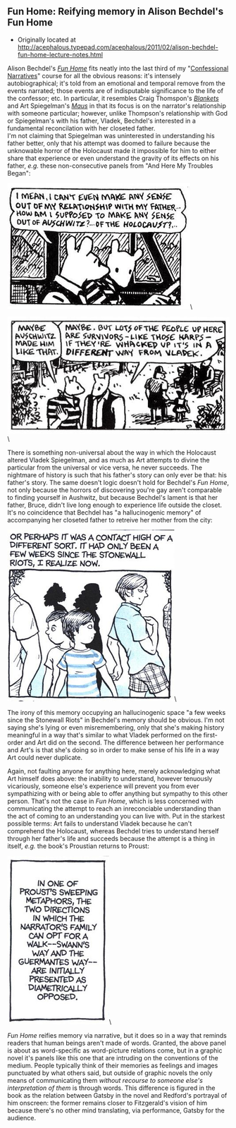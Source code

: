 ## Fun Home: Reifying memory in Alison Bechdel's Fun Home

 * Originally located at http://acephalous.typepad.com/acephalous/2011/02/alison-bechdel-fun-home-lecture-notes.html

Alison Bechdel's *[Fun Home](http://www.amazon.com/exec/obidos/ASIN/0618871713/diesekoschmar-20)* fits neatly into the last third of my "[Confessional Narratives](http://acephalous.typepad.com/acephalous/2011/01/confessional-narratives-syllabus.html)" course for all the obvious reasons: it's intensely autobiographical; it's told from an emotional and temporal remove from the events narrated; those events are of indisputable significance to the life of the confessor; etc.  In particular, it resembles Craig Thomspon's *[Blankets](http://www.amazon.com/exec/obidos/ASIN/1891830430/diesekoschmar-20)* and Art Spiegelman's *[Maus](http://www.amazon.com/exec/obidos/ASIN/0141014083/diesekoschmar-20)* in that its focus is on the narrator's relationship with someone particular; however, unlike Thompson's relationship with God or Spiegelman's with his father, Vladek, Bechdel's interested in a fundamental reconcilation with her closeted father.  
I'm not claiming that Spiegelman was uninterested in understanding his father better, only that his attempt was doomed to failure because the unknowable horror of the Holocaust made it impossible for him to either share that experience or even understand the gravity of its effects on his father, *e.g.* these non-consecutive panels from "And Here My Troubles Began":  

![6a00d8341c2df453ef014e5f590f4f970c](../../images/comics/fun-home/6a00d8341c2df453ef014e5f590f4f970c.jpg)\ 

![6a00d8341c2df453ef014e8633ccf5970d](../../images/comics/fun-home/6a00d8341c2df453ef014e8633ccf5970d.jpg)\ 

There is something non-universal about the way in which the Holocaust altered Vladek Spiegelman, and as much as Art attempts to divine the particular from the universal or vice versa, he never succeeds.  The nightmare of history is such that his father's story can only ever be that: his father's story.  The same doesn't logic doesn't hold for Bechdel's *Fun Home*, not only because the horrors of discovering you're gay aren't comparable to finding yourself in Aushwitz, but because Bechdel's lament is that her father, Bruce, didn't live long enough to experience life outside the closet.  It's no coincidence that Bechdel has "a hallucinogenic memory" of accompanying her closeted father to retreive her mother from the city:

![6a00d8341c2df453ef014e8633d9b9970d](../../images/comics/fun-home/6a00d8341c2df453ef014e8633d9b9970d.jpg)\ 

The irony of this memory occupying an hallucinogenic space "a few weeks since the Stonewall Riots" in Bechdel's memory should be obvious.  I'm not saying she's lying or even misremembering, only that she's making history meaningful in a way that's similar to what Vladek performed on the first-order and Art did on the second.  The difference between her performance and Art's is that she's doing so in order to make sense of his life in a way Art could never duplicate.  

Again, not faulting anyone for anything here, merely acknowledging what Art himself does above: the inability to understand, however tenuously vicariously, someone else's experience will prevent you from ever sympathizing with or being able to offer anything but sympathy to this other person.  That's not the case in *Fun Home*, which is less concerned with communicating the attempt to reach an inreconciable understanding than the act of coming to an understanding you can live with.
Put in the starkest possible terms: Art fails to understand Vladek because he can't comprehend the Holocaust, whereas Bechdel tries to understand herself through her father's life and succeeds because the attempt is a thing in itself, *e.g.* the book's Proustian returns to Proust:

![6a00d8341c2df453ef014e8633f57f970d](../../images/comics/fun-home/6a00d8341c2df453ef014e8633f57f970d.jpg)\ 

*Fun Home* reifies memory via narrative, but it does so in a way that reminds readers that human beings aren't made of words.  Granted, the above panel is about as word-specific as word-picture relations come, but in a graphic novel it's panels like this one that are intruding on the conventions of the medium.  People typically think of their memories as feelings and images punctuated by what others said, but outside of graphic novels the only means of communicating them *without recourse to someone else's interpretation of them* is through words.  This difference is figured in the book as the relation between Gatsby in the novel and Redford's portrayal of him onscreen: the former remains closer to Fitzgerald's vision of him because there's no other mind translating, via performance, Gatsby for the audience.
